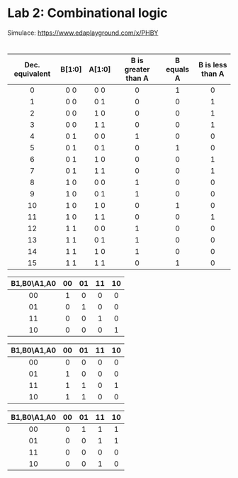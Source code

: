 # Lab 2: Combinational logic

Simulace: https://www.edaplayground.com/x/PHBY

#

| **Dec. equivalent** | **B[1:0]** | **A[1:0]** | **B is greater than A** | **B equals A** | **B is less than A** |
| :-: | :-: | :-: | :-: | :-: | :-: |
| 0 | 0 0 | 0 0 | 0 | 1 | 0 |
| 1 | 0 0 | 0 1 | 0 | 0 | 1 |
| 2 | 0 0 | 1 0 | 0 | 0 | 1 |
| 3 | 0 0 | 1 1 | 0 | 0 | 1 |
| 4 | 0 1 | 0 0 | 1 | 0 | 0 |
| 5 | 0 1 | 0 1 | 0 | 1 | 0 |
| 6 | 0 1 | 1 0 | 0 | 0 | 1 |
| 7 | 0 1 | 1 1 | 0 | 0 | 1 |
| 8 | 1 0 | 0 0 | 1 | 0 | 0 |
| 9 | 1 0 | 0 1 | 1 | 0 | 0 |
| 10 | 1 0 | 1 0 | 0 | 1 | 0 |
| 11 | 1 0 | 1 1 | 0 | 0 | 1 |
| 12 | 1 1 | 0 0 | 1 | 0 | 0 |
| 13 | 1 1 | 0 1 | 1 | 0 | 0 |
| 14 | 1 1 | 1 0 | 1 | 0 | 0 |
| 15 | 1 1 | 1 1 | 0 | 1 | 0 |

| **B1,B0\A1,A0** | **00** | **01** | **11** | **10** |
| :-: | :-: | :-: | :-: | :-: |
| 00 | 1 | 0 | 0 | 0 |
| 01 | 0 | 1 | 0 | 0 |
| 11 | 0 | 0 | 1 | 0 |
| 10 | 0 | 0 | 0 | 1 |

| **B1,B0\A1,A0** | **00** | **01** | **11** | **10** |
| :-: | :-: | :-: | :-: | :-: |
| 00 | 0 | 0 | 0 | 0 |
| 01 | 1 | 0 | 0 | 0 |
| 11 | 1 | 1 | 0 | 1 |
| 10 | 1 | 1 | 0 | 0 |

| **B1,B0\A1,A0** | **00** | **01** | **11** | **10** |
| :-: | :-: | :-: | :-: | :-: |
| 00 | 0 | 1 | 1 | 1 |
| 01 | 0 | 0 | 1 | 1 |
| 11 | 0 | 0 | 0 | 0 |
| 10 | 0 | 0 | 1 | 0 |


##
